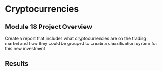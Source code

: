 # Cryptocurrencies
Module 18
Project Overview
-
Create a report that includes what cryptocurrencies are on the trading market and how they could be grouped to create a classification system for this new investment

Results
-

